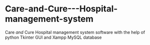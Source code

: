 # Care-and-Cure---Hospital-management-system
Care _and_ Cure Hospital management system software with the help of python Tkinter GUI and Xampp MySQL database
